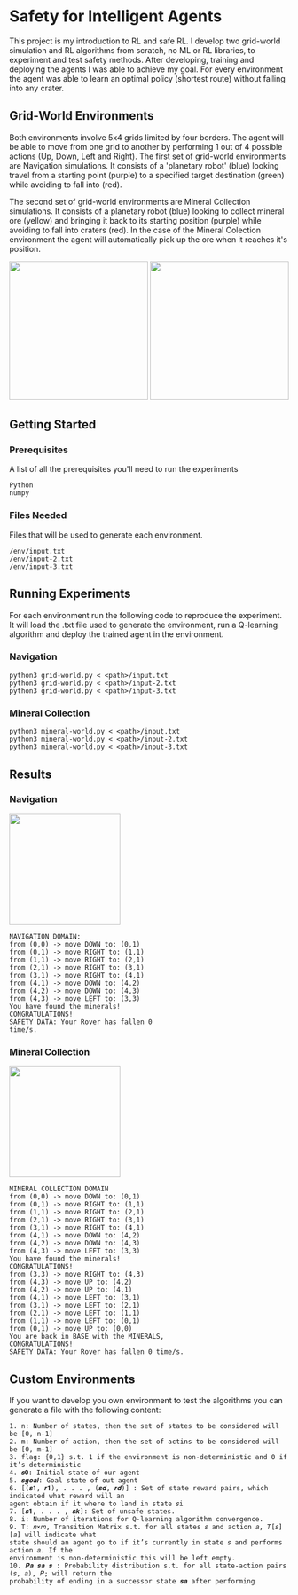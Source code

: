 # Safety for Intelligent Agents

This project is my introduction to RL and safe RL. I develop two grid-world simulation and RL algorithms from scratch, no ML or RL libraries, to experiment and test safety methods. After developing, training and deploying the agents I was able to achieve my goal. For every environment the agent was able to learn an optimal policy (shortest route) without falling into any crater.

## Grid-World Environments

Both environments involve 5x4 grids limited by four borders. The agent will be able to move from one grid to another by performing 1 out of 4 possible actions (Up, Down, Left and Right). The first set of grid-world environments are Navigation simulations. It consists of a 'planetary robot' (blue) looking travel from a starting point (purple) to a specified target destination (green) while avoiding to fall into (red).

The second set of grid-world environments are Mineral Collection simulations. It consists of a planetary robot (blue) looking to collect mineral ore (yellow) and bringing it back to its starting position (purple) while avoiding to fall into craters (red). In the case of the Mineral Colection environment the agent will automatically pick up the ore when it reaches it's position.

<p align="center">
	<img width="250" src="https://jonaac.github.io/img/grid-1.jpg" />
	<img width="250" src="https://jonaac.github.io/img/mineral-2.jpg" />
</p>

## Getting Started

### Prerequisites
A list of all the prerequisites you'll need to run the experiments
```
Python
numpy
```

### Files Needed
Files that will be used to generate each environment.
```
/env/input.txt
/env/input-2.txt
/env/input-3.txt
```

## Running Experiments

For each environment run the following code to reproduce the experiment. It will load the .txt file used to generate the environment, run a Q-learning algorithm and deploy the trained agent in the environment.

### Navigation
```
python3 grid-world.py < <path>/input.txt
python3 grid-world.py < <path>/input-2.txt
python3 grid-world.py < <path>/input-3.txt
```
### Mineral Collection
```
python3 mineral-world.py < <path>/input.txt
python3 mineral-world.py < <path>/input-2.txt
python3 mineral-world.py < <path>/input-3.txt
```

## Results

### Navigation
<p><img width="200" src="https://jonaac.github.io/img/navigation.gif" /></p>

```
NAVIGATION DOMAIN:
from (0,0) -> move DOWN to: (0,1)
from (0,1) -> move RIGHT to: (1,1)
from (1,1) -> move RIGHT to: (2,1)
from (2,1) -> move RIGHT to: (3,1)
from (3,1) -> move RIGHT to: (4,1)
from (4,1) -> move DOWN to: (4,2)
from (4,2) -> move DOWN to: (4,3)
from (4,3) -> move LEFT to: (3,3)
You have found the minerals!
CONGRATULATIONS!
SAFETY DATA: Your Rover has fallen 0
time/s.
```

### Mineral Collection
<p><img width="200" src="https://jonaac.github.io/img/mineral.gif" /></p>

```
MINERAL COLLECTION DOMAIN
from (0,0) -> move DOWN to: (0,1)
from (0,1) -> move RIGHT to: (1,1)
from (1,1) -> move RIGHT to: (2,1)
from (2,1) -> move RIGHT to: (3,1)
from (3,1) -> move RIGHT to: (4,1)
from (4,1) -> move DOWN to: (4,2)
from (4,2) -> move DOWN to: (4,3)
from (4,3) -> move LEFT to: (3,3)
You have found the minerals!
CONGRATULATIONS!
from (3,3) -> move RIGHT to: (4,3)
from (4,3) -> move UP to: (4,2)
from (4,2) -> move UP to: (4,1)
from (4,1) -> move LEFT to: (3,1)
from (3,1) -> move LEFT to: (2,1)
from (2,1) -> move LEFT to: (1,1)
from (1,1) -> move LEFT to: (0,1)
from (0,1) -> move UP to: (0,0)
You are back in BASE with the MINERALS,
CONGRATULATIONS!
SAFETY DATA: Your Rover has fallen 0 time/s.
```

## Custom Environments

If you want to develop you own environment to test the algorithms you can generate a file with the following content:

```
1. n: Number of states, then the set of states to be considered will be [0, n-1]
2. m: Number of action, then the set of actins to be considered will be [0, m-1]
3. flag: {0,1} s.t. 1 if the environment is non-deterministic and 0 if it’s deterministic
4. 𝒔𝟎: Initial state of our agent
5. 𝒔𝒈𝒐𝒂𝒍: Goal state of out agent
6. [(𝒔𝟏, 𝒓𝟏), . . . , (𝒔𝒅, 𝒓𝒅)] : Set of state reward pairs, which indicated what reward will an
agent obtain if it where to land in state 𝑠i
7. [𝒔𝟏, . . . , 𝒔𝒌]: Set of unsafe states.
8. i: Number of iterations for Q-learning algorithm convergence.
9. T: 𝑛×𝑚, Transition Matrix s.t. for all states 𝑠 and action 𝑎, 𝑇[𝑠][𝑎] will indicate what
state should an agent go to if it’s currently in state 𝑠 and performs action 𝑎. If the
environment is non-deterministic this will be left empty.
10. 𝑷𝒂 𝒔𝒂 𝒔 : Probability distribution s.t. for all state-action pairs (𝑠, 𝑎), 𝑃; will return the
probability of ending in a successor state 𝒔𝒂 after performing
```
